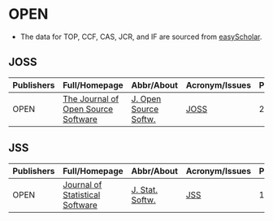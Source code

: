 # OPEN

- The data for TOP, CCF, CAS, JCR, and IF are sourced from [easyScholar](https://www.easyscholar.cc/).

## JOSS

|Publishers|Full/Homepage|Abbr/About|Acronym/Issues|Period/DBLP|Top/Early|CCF|CAS|JCR|IF|Keywords/Google|
|-         |-            |-         |-             |-          |-        |-  |-  |-  |- |-              |
|OPEN|[The Journal of Open Source Software](https://joss.theoj.org/)|[J. Open Source Softw.](https://joss.theoj.org/about)|[JOSS](https://joss.theoj.org/papers/published)|2016 -|False|||||[Software](https://www.google.com/search?q=Software)|

## JSS

|Publishers|Full/Homepage|Abbr/About|Acronym/Issues|Period/DBLP|Top/Early|CCF|CAS|JCR|IF|Keywords/Google|
|-         |-            |-         |-             |-          |-        |-  |-  |-  |- |-              |
|OPEN|[Journal of Statistical Software](https://www.jstatsoft.org/index)|[J. Stat. Softw.](https://www.jstatsoft.org/about)|[JSS](https://www.jstatsoft.org/issue/archive)|1997 -|False||2|Q1|10.3|[Software](https://www.google.com/search?q=Software)|

